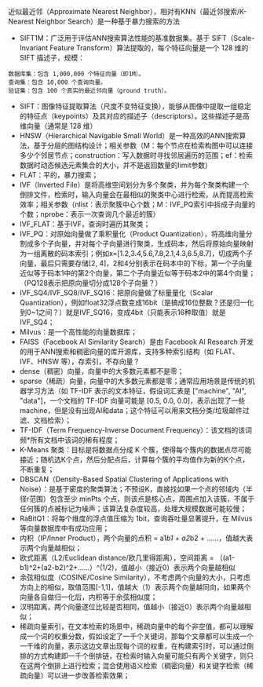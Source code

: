 近似最近邻（Approximate Nearest Neighbor），相对有KNN（最近邻搜索/K-Nearest Neighbor Search）是一种基于暴力搜索的方法

- SIFT1M：广泛用于评估ANN搜索算法性能的基准数据集。基于 SIFT（Scale-Invariant Feature Transform）算法提取的，每个特征向量是一个 128 维的 SIFT 描述子，规模：
```
数据库集：包含 1,000,000 个特征向量（即1M）。
查询集：包含 10,000 个查询向量。
验证集：包含 100 个真实的最近邻向量（ground truth）。
```
- SIFT：图像特征提取算法（尺度不变特征变换），能够从图像中提取一组稳定的特征点（keypoints）及其对应的描述子（descriptors）。这些描述子是高维向量（通常是 128 维）
- HNSW（Hierarchical Navigable Small World）是一种高效的ANN搜索算法，基于分层的图结构设计；相关参数（M：每个节点在检索构图中可以连接多少个邻居节点；construction：写入数据时寻找邻居遍历的范围；ef：检索数据时动态候选元素集合的大小，并不是返回数量的limit参数）
- FLAT：平的，暴力搜索；
- IVF（Inverted File）是将高维空间划分为多个聚类，并为每个聚类构建一个倒排文件，检索时，输入向量会在最相似的聚类中心进行检索，从而提高检索效率；相关参数（nlist：表示聚簇中心个数；M：IVF_PQ索引中拆成子向量的个数；nprobe：表示一次查询几个最近的簇）
- IVF_FLAT：基于IVF，查询时遍历其聚类；
- IVF_PQ：对原始向量做了乘积量化（Product Quantization），将高维向量分割成多个子向量，并对每个子向量进行聚类，生成码本，然后将原始向量映射为一组离散的码本索引；例如x=[1.2,3.4,5.6,7.8,2.1,4.3,6.5,8.7]，切成两个子向量，最后只需要存储[2, 4]，2和4分别表示在码本中的下标，第一个子向量近似等于码本1中的第2个向量，第二个子向量近似等于码本2中的第4个向量；（PQ128表示把原向量切分成128个子向量？）
- IVF_SQ4/IVF_SQ8/IVF_SQ16：把原向量做了标量量化（Scalar Quantization），例如float32浮点数变成16bit（是搞成16位整数？还是归一化到0~1之间？）就是IVF_SQ16，变成4bit（只能表示16种取值）就是IVF_SQ4；
- Milvus：是一个高性能的向量数据库；
- FAISS（Facebook AI Similarity Search）是由 Facebook AI Research 开发的用于ANN搜索和稠密向量的库开源库，支持多种索引结构（如 FLAT、IVF、HNSW 等），存索引，不存向量？
- dense（稠密）向量，向量中的大多数元素都不是零；
- sparse（稀疏）向量，向量中的大多数元素都是零；通常应用场景是传统的机器学习方法（如 TF-IDF 表示的文本特征，假设词汇表是 ["machine", "AI", "data"]，一个文档的 TF-IDF 向量可能是 [0.5, 0.0, 0.0]，表示出现了一些machine，但是没有出现AI和data；这个特征可以用来文档分类/垃圾邮件过滤、文档检索）；
- TF-IDF（Term Frequency-Inverse Document Frequency）：该文档的该词频*所有文档中该词的稀有程度；
- K-Means 聚类：目标是将数据点分成 K 个簇，使得每个簇内的数据点尽可能接近；随机选K个点，然后分配点后，计算每个簇的平均值作为新的K个点，不断重复；
- DBSCAN（Density-Based Spatial Clustering of Applications with Noise）：是基于密度的聚类算法；不预设K，直接找如果一个点的邻域内（半径r范围）包含至少 minPts 个点，则该点是核心点，周围点加入该簇，不属于任何簇的点被标记为噪声；该算法复杂度较高，处理大规模数据可能较慢；
- RaBitQ1：将每个维度的浮点值压缩为 1bit，查询吞吐量显著提升，在 Milvus 等向量数据库中有成功应用；
- 内积（IP/Inner Product），两个向量的点积 = a1*b1 + a2*b2 + ……，值越大表示两个向量越相似；
- 欧式距离（L2/Euclidean distance/欧几里得距离），空间距离 = （(a1-b1)^2+(a2-b2)^2+……）^(1/2)，值越小（接近0）表示两个向量越相似
- 余弦相似度（COSINE/Cosine Similarity），不考虑两个向量的大小，只考虑方向上的相似，取值范围[-1,1]，值越大（1）表示两个向量越同向，如果两个向量各自做归一化后，内积等于余弦相似度；
- 汉明距离，两个向量逐位比较是否相同，值越小（接近0）表示两个向量越相似；
- 稀疏向量索引，在文本检索的场景中，稀疏向量中的每个非空值，都可以理解成一个词的权重分数，假如设定了一千个关键词，那每个文章都可以生成一个一千维的向量，表示这边文章出现每个词的权重，在构建索引时，可以通过倒排的方式构建即一千个倒排链，在检索时输入向量可能只有两个关键字，则只在这两个倒排上进行检索；混合使用语义检索（稠密向量）和关键字检索（稀疏向量）可以进一步改善检索效果；